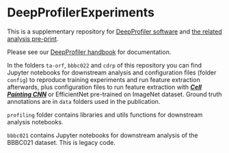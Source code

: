 # DeepProfilerExperiments
This is a supplementary repository for [DeepProfiler software](https://github.com/cytomining/DeepProfiler/) and
[the related analysis pre-print](https://cytomining.github.io/DeepProfiler-handbook/).

Please see our [DeepProfiler handbook](https://cytomining.github.io/DeepProfiler-handbook/) for documentation.

In the folders `ta-orf`, `bbbc022` and `cdrp` of this repository you can find Jupyter notebooks for downstream 
analysis and configuration files (folder `config`) to reproduce training experiments and run feature extraction afterwards, plus 
configuration files to run feature extraction with [_**Cell Painting CNN**_](https://doi.org/10.5281/zenodo.7114558) or EfficientNet pre-trained on ImageNet dataset.
Ground truth annotations are in `data` folders used in the publication. 

`profiling` folder contains libraries and utils functions for downstream analysis notebooks.

`bbbc021` contains Jupyter notebooks for downstream analysis of the BBBC021 dataset. This is legacy code. 



